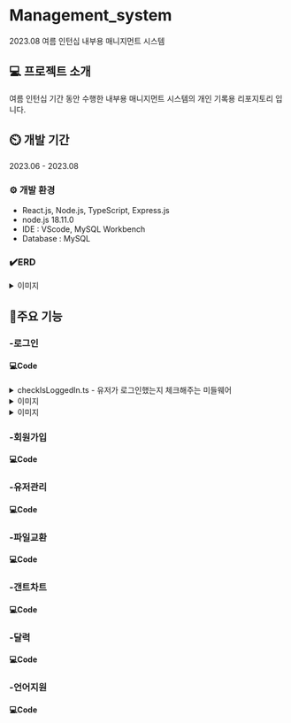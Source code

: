 # Management_system
2023.08 여름 인턴십 내부용 매니지먼트 시스템

## 💻 프로젝트 소개
여름 인턴십 기간 동안 수행한 내부용 매니지먼트 시스템의 개인 기록용 리포지토리 입니다.

## ⏲️ 개발 기간
2023.06 - 2023.08

### ⚙️ 개발 환경
<ul>
  <li>React.js, Node.js, TypeScript, Express.js</li>
  <li>node.js 18.11.0</li>
  <li>IDE : VScode, MySQL Workbench</li>
  <li>Database : MySQL</li>
</ul>

### ✔️ERD
<details>
<summary>이미지</summary>

![ERD](https://github.com/MinjoonHK/Management_system/assets/108560916/951ecf1d-37ce-489d-9fe7-cba417f3f132)
</details>

## 📌주요 기능
### -로그인
#### 💻Code

<details>
<summary>checkIsLoggedIn.ts - 유저가 로그인했는지 체크해주는 미들웨어</summary>

```
export function validationIsLogggedIn(
  req: Request | any,
  res: Response,
  next: NextFunction
) {
  const token = req.headers.authorization?.split(" ")[1];
  if (token) {
    try {
      const decoded = jwt.verify(
        token,
        config.get("jwt.passphase")!
      ) as DecodedToken;
      req.userId = decoded.ID;
      return next();
    } catch (err) {
      console.error(err);
    }
  }
  return next("UNAUTHORIZED ACTION");
}
```
</details>
<details>
<summary>이미지</summary>


</details>
<details>
<summary>이미지</summary>


</details>

### -회원가입
#### 💻Code


### -유저관리
#### 💻Code

### -파일교환
#### 💻Code

### -갠트차트
#### 💻Code

### -달력
#### 💻Code

### -언어지원
#### 💻Code





